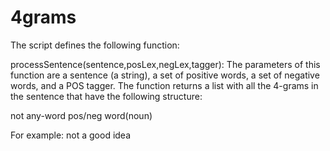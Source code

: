 # 4grams

The script defines the following function:

processSentence(sentence,posLex,negLex,tagger): The parameters of this function are a sentence (a string), a set of positive words, a set of negative words, and a POS tagger.  The function returns a list with all the 4-grams in the sentence that have the following structure:                                                   

not any-word pos/neg word(noun)

For example: not a good idea
